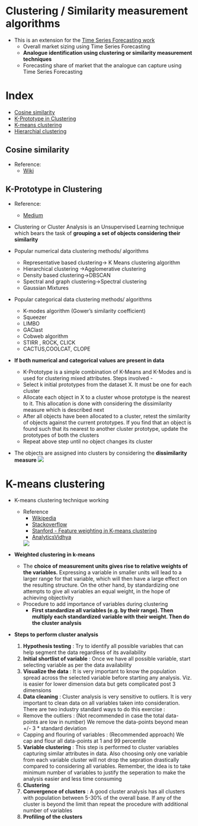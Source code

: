 # Clustering / Similarity measurement algorithms

- This is an extension for the [Time Series Forecasting work](https://github.com/rohan193/Machine-Learning/tree/master/Time%20Series%20Forecasting)
  - Overall market sizing using Time Series Forecasting
  - **Analogue identification using clustering or similarity measurement techniques**
  - Forecasting share of market that the analogue can capture using Time Series Forecasting
    
# Index
- [Cosine similarity](#cosine-similarity)
- [K-Prototype in Clustering](#k-prototype-in-clustering)
- [K-means clustering](#k-means-clustering)
- [Hierarchial clustering](https://www.datacamp.com/community/tutorials/hierarchical-clustering-R)

## Cosine similarity

- Reference:
  - [Wiki](https://en.wikipedia.org/wiki/Cosine_similarity)

## K-Prototype in Clustering

- Reference:
  - [Medium](https://medium.com/@Chamanijks/k-prototype-in-clustering-mixed-attributes-e6907db91914)
- Clustering or Cluster Analysis is an Unsupervised Learning technique which bears the task of **grouping a set of objects considering their similarity**
- Popular numerical data clustering methods/ algorithms
  - Representative based clustering-> K Means clustering algorithm
  - Hierarchical clustering ->Agglomerative clustering
  - Density based clustering->DBSCAN
  - Spectral and graph clustering->Spectral clustering
  - Gaussian Mixtures
- Popular categorical data clustering methods/ algorithms
  - K-modes algorithm (Gower’s similarity coefficient)
  - Squeezer
  - LIMBO
  - GAClast
  - Cobweb algorithm
  - STIRR , ROCK, CLICK
  - CACTUS,COOLCAT, CLOPE
- **If both numerical and categorical values are present in data**
  -  K-Prototype is a simple combination of K-Means and K-Modes and is used for clustering mixed attributes. Steps involved - 
    - Select k initial prototypes from the dataset X. It must be one for each cluster
    - Allocate each object in X to a cluster whose prototype is the nearest to it. This allocation is done with considering the dissimilarity measure which is described next
    - After all objects have been allocated to a cluster, retest the similarity of objects against the current prototypes. If you find that an object is found such that its nearest to another cluster prototype, update the prototypes of both the clusters
    - Repeat above step until no object changes its cluster
    
- The objects are assigned into clusters by considering the **dissimilarity measure**
    <img src = "https://cdn-images-1.medium.com/max/800/1*HxkHjH647N_9wKjqUBeJiw.png">
    
# K-means clustering

- K-means clustering technique working
  - Reference
    - [Wikipedia](https://en.wikipedia.org/wiki/K-means_clustering#Standard_algorithm)
    - [Stackoverflow](https://stats.stackexchange.com/questions/77850/assign-weights-to-variables-in-cluster-analysis)
    - [Stanford - Feature weighting in K-means clustering](https://link.springer.com/content/pdf/10.1023%2FA%3A1024016609528.pdf)
    - [AnalyticsVidhya](https://www.analyticsvidhya.com/blog/2013/11/getting-clustering-right/)
    <img src = "https://upload.wikimedia.org/wikipedia/commons/thumb/e/ea/K-means_convergence.gif/220px-K-means_convergence.gif">

- **Weighted clustering in k-means**  
  - The **choice of measurement units gives rise to relative weights of the variables.** Expressing a variable in smaller units will lead to a larger range for that variable, which will then have a large effect on the resulting structure. On the other hand, by standardizing one attempts to give all variables an equal weight, in the hope of achieving objectivity
  - Procedure to add importance of variables during clustering
    - **First standardize all variables (e.g. by their range). Then multiply each standardized variable with their weight. Then do the cluster analysis**

- **Steps to perform cluster analysis**
  1. **Hypothesis testing** : Try to identify all possible variables that can help segment the data regardless of its availability
  2. **Initial shortlist of variable** : Once we have all possible variable, start selecting variable as per the data availability
  3. **Visualize the data** : It is very important to know the population spread across the selected variable before starting any analysis. Viz. is easier for lower dimension data but gets complicated post 3 dimensions
  4. **Data cleaning** : Cluster analysis is very sensitive to outliers. It is very important to clean data on all variables taken into consideration. There are two industry standard ways to do this exercise :
    - Remove the outliers : (Not recommended in case the total data-points are low in number) We remove the data-points beyond mean +/- 3 * standard deviation
    - Capping and flouring of variables : (Recommended approach) We cap and flour all data-points at 1 and 99 percentile
  5. **Variable clustering** : This step is performed to cluster variables capturing similar attributes in data. Also choosing only one variable from each variable cluster will not drop the sepration drastically compared to considering all variables. Remember, the idea is to take minimum number of variables to justify the seperation to make the analysis easier and less time consuming
  6. **Clustering**
  7. **Convergence of clusters** : A good cluster analysis has all clusters with population between 5-30% of the overall base. If any of the cluster is beyond the limit than repeat the procedure with additional number of variables
  8. **Profiling of the clusters**



